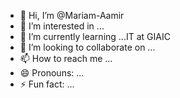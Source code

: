 - 👋 Hi, I’m @Mariam-Aamir
- 👀 I’m interested in ...
- 🌱 I’m currently learning ...IT at GIAIC
- 💞️ I’m looking to collaborate on ...
- 📫 How to reach me ...
- 😄 Pronouns: ...
- ⚡ Fun fact: ...

<!---
Mariam-Aamir/Mariam-Aamir is a ✨ special ✨ repository because its `README.md` (this file) appears on your GitHub profile.
You can click the Preview link to take a look at your changes.
--->
